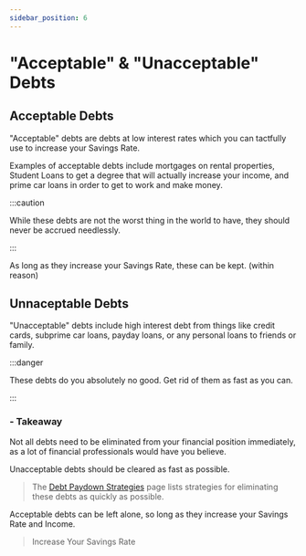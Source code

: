 ```yaml
---
sidebar_position: 6
---
```


# "Acceptable" & "Unacceptable" Debts

## Acceptable Debts

"Acceptable" debts are debts at low interest rates which you can tactfully use to increase your Savings Rate. 

Examples of acceptable debts include mortgages on rental properties, Student Loans to get a degree that will actually increase your income, and prime car loans in order to get to work and make money.

:::caution 

While these debts are not the worst thing in the world to have, they should never be accrued needlessly. 

:::

As long as they increase your Savings Rate, these can be kept. (within reason)

## Unnaceptable Debts

"Unacceptable" debts include high interest debt from things like credit cards, subprime car loans, payday loans, or any personal loans to friends or family. 

:::danger

These debts do you absolutely no good. Get rid of them as fast as you can.

:::

### - Takeaway

Not all debts need to be eliminated from your financial position immediately, as a lot of financial professionals would have you believe. 

Unacceptable debts should be cleared as fast as possible. 
>The [Debt Paydown Strategies](debt-paydown-strategies.md) page lists strategies for eliminating these debts as quickly as possible.

Acceptable debts can be left alone, so long as they increase your Savings Rate and Income.

>Increase Your Savings Rate